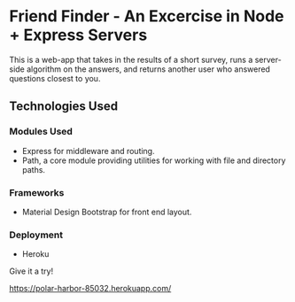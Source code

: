 # Friend Finder - An Excercise in Node + Express Servers

This is a web-app that takes in the results of a short survey, runs a server-side algorithm on the answers, and returns another user who answered questions closest to you.

## Technologies Used

  ### Modules Used

  - Express for middleware and routing.
  - Path, a core module providing utilities for working with file and directory paths.

  ### Frameworks

  - Material Design Bootstrap for front end layout.

  ### Deployment

  - Heroku

Give it a try!

https://polar-harbor-85032.herokuapp.com/
